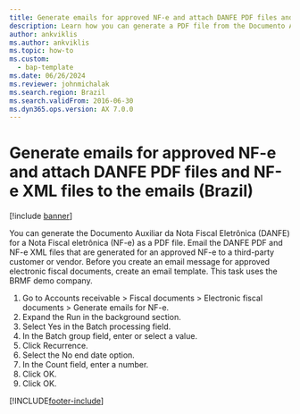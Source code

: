 ```yaml
---
title: Generate emails for approved NF-e and attach DANFE PDF files and NF-e XML files to the emails (Brazil)
description: Learn how you can generate a PDF file from the Documento Auxiliar da Nota Fiscal Eletrônica (DANFE) for a Nota Fiscal eletrônica (NF-e).
author: ankviklis
ms.author: ankviklis
ms.topic: how-to
ms.custom: 
  - bap-template
ms.date: 06/26/2024
ms.reviewer: johnmichalak
ms.search.region: Brazil
ms.search.validFrom: 2016-06-30
ms.dyn365.ops.version: AX 7.0.0
---
```


# Generate emails for approved NF-e and attach DANFE PDF files and NF-e XML files to the emails (Brazil)

[!include [banner](../../includes/banner.md)]

You can generate the Documento Auxiliar da Nota Fiscal Eletrônica (DANFE) for a Nota Fiscal eletrônica (NF-e) as a PDF file. Email the DANFE PDF and NF-e XML files that are generated for an approved NF-e to a third-party customer or vendor. Before you create an email message for approved electronic fiscal documents, create an email template. This task uses the BRMF demo company.

1. Go to Accounts receivable > Fiscal documents > Electronic fiscal documents > Generate emails for NF-e.
2. Expand the Run in the background section.
3. Select Yes in the Batch processing field.
4. In the Batch group field, enter or select a value.
5. Click Recurrence.
6. Select the No end date option.
7. In the Count field, enter a number.
8. Click OK.
9. Click OK.



[!INCLUDE[footer-include](../../../includes/footer-banner.md)]
